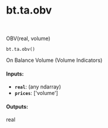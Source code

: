 <div itemscope itemtype="http://developers.google.com/ReferenceObject">
<meta itemprop="name" content="bt.ta.obv" />
<meta itemprop="path" content="Stable" />
</div>

# bt.ta.obv

<!-- Insert buttons and diff -->

<table class="tfo-notebook-buttons tfo-api nocontent" align="left">

</table>



OBV(real, volume)

<pre class="devsite-click-to-copy prettyprint lang-py tfo-signature-link">
<code>bt.ta.obv()
</code></pre>



<!-- Placeholder for "Used in" -->

On Balance Volume (Volume Indicators)

#### Inputs:


* <b>`real`</b>: (any ndarray)
* <b>`prices`</b>: ['volume']


#### Outputs:

real
